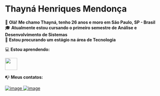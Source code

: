 # Thayná Henriques Mendonça
:wave: **Olá! Me chamo Thayná, tenho 26 anos e moro em São Paulo, SP - Brasil** <br />
:mortar_board: **Atualmente estou cursando o primeiro semestre de Análise e Desenvolvimento de Sistemas** <br />
:mag_right: **Estou procurando um estágio na área de Tecnologia** <br />


:computer: **Estou aprendendo:** <br />

<img src="https://cdn.jsdelivr.net/gh/devicons/devicon@latest/icons/python/python-original-wordmark.svg" width= "40" height="40"/> 

:mailbox_with_no_mail: **Meus contatos:** <br />

<a href="https://www.linkedin.com/in/thaynahmendonca" target="_blank">![image](https://github.com/thaahm/thaahm/assets/162355250/60f1654d-3010-49a5-a247-a41de326630e) 
<a href = "mailto:contato@thaynahmendonca@outlook.com">![image](https://github.com/thaahm/thaahm/assets/162355250/f93dc5a9-cf8c-497f-b4ff-426184a435c0)

